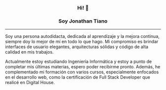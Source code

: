 <h3 align="center">Hi! 👋</h3>
<h3 align="center">Soy Jonathan Tiano</h3>

------------
Soy una persona autodidacta, dedicada al aprendizaje y la mejora continua, siempre doy lo mejor de mí en todo lo que hago. Mi compromiso es brindar interfaces de usuario elegantes, arquitecturas sólidas y código de alta calidad en mis trabajos.

Actualmente estoy estudiando Ingeniería Informática y estoy a punto de completar mis últimas materias, espero poder recibirme pronto. Además, he complementado mi formación con varios cursos, especialmente enfocados en el desarrollo web, como la certificación de Full Stack Developer que realicé en Digital House.


